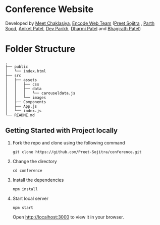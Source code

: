 # Conference Website

<!-- Developed by [Encode Web Team](https://github.com/Encode-PDEU) ([Preet Sojitra](https://github.com/Preet-Sojitra), [Parth Sood](https://github.com/psood708) and [Aniket Patel](https://github.com/Aniket-Patel-swg)) -->
Developed by [Meet Chaklasiya](https://github.com/meetchaklasiya), [Encode Web Team](https://github.com/Encode-PDEU) ([Preet Sojitra](https://github.com/Preet-Sojitra) , [Parth Sood](https://github.com/psood708), [Aniket Patel](https://github.com/Aniket-Patel-swg), [Dev Parikh](https://github.com/Dev79844), [Dharmi Patel](https://github.com/dharmi04) and [Bhagirath Patel](https://github.com/bhagirath-bhp))

# Folder Structure

```
.
├── public
│   └── index.html
├── src
│   ├── assets
│   │   ├── css
│   │   ├── data
│   │   │   └── carouseldata.js
│   │   └── images
│   ├── Components
│   ├── App.js
│   └── index.js
└── README.md
```

## Getting Started with Project locally

1. Fork the repo and clone using the following command

   `git clone https://github.com/Preet-Sojitra/conference.git`

2. Change the directory

   `cd conference`

3. Install the dependencies

   `npm install`

4. Start local server

   `npm start`

   Open [http://localhost:3000](http://localhost:3000) to view it in your browser.
